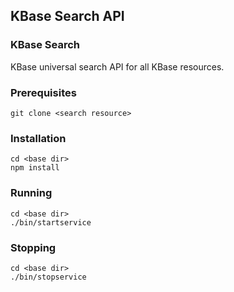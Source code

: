 ## KBase Search API

### KBase Search

KBase universal search API for all KBase resources.

### Prerequisites

	git clone <search resource>

### Installation

    cd <base dir>
    npm install 

### Running

    cd <base dir>
    ./bin/startservice

### Stopping

    cd <base dir>
    ./bin/stopservice


